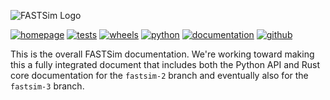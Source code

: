 ![FASTSim Logo](https://www.nrel.gov/transportation/assets/images/icon-fastsim.jpg)

[![homepage](https://img.shields.io/badge/homepage-fastsim-blue)](https://www.nrel.gov/transportation/fastsim.html) [![tests](https://github.com/NREL/fastsim/actions/workflows/tests.yaml/badge.svg)](https://github.com/NREL/fastsim/actions/workflows/tests.yaml) [![wheels](https://github.com/NREL/fastsim/actions/workflows/wheels.yaml/badge.svg)](https://github.com/NREL/fastsim/actions/workflows/wheels.yaml?event=release) [![python](https://img.shields.io/badge/python-3.8%20%7C%203.9%20%7C%203.10-blue)](https://pypi.org/project/fastsim/) [![documentation](https://img.shields.io/badge/documentation-book-blue.svg)](https://nrel.github.io/fastsim/) [![github](https://img.shields.io/badge/github-fastsim-blue.svg)](https://github.com/NREL/fastsim)


This is the overall FASTSim documentation. We're working toward making this a fully integrated document that includes both the Python API and Rust core documentation for the `fastsim-2` branch and eventually also for the `fastsim-3` branch.  

